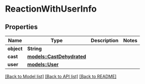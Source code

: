 # ReactionWithUserInfo

## Properties

Name | Type | Description | Notes
------------ | ------------- | ------------- | -------------
**object** | **String** |  | 
**cast** | [**models::CastDehydrated**](CastDehydrated.md) |  | 
**user** | [**models::User**](User.md) |  | 

[[Back to Model list]](../README.md#documentation-for-models) [[Back to API list]](../README.md#documentation-for-api-endpoints) [[Back to README]](../README.md)


